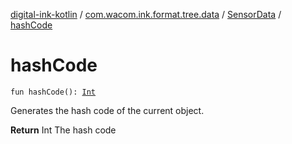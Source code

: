 [digital-ink-kotlin](../../index.md) / [com.wacom.ink.format.tree.data](../index.md) / [SensorData](index.md) / [hashCode](./hash-code.md)

# hashCode

`fun hashCode(): `[`Int`](https://kotlinlang.org/api/latest/jvm/stdlib/kotlin/-int/index.html)

Generates the hash code of the current object.

**Return**
Int The hash code

